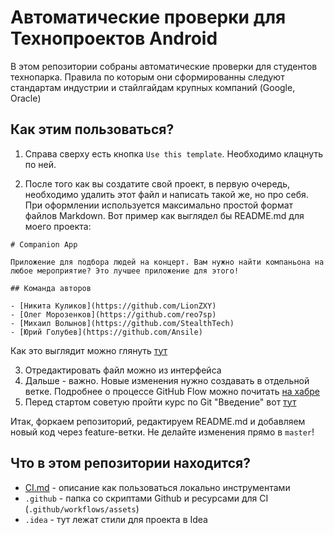 # Автоматические проверки для Технопроектов Android

В этом репозитории собраны автоматические проверки для студентов технопарка. Правила по которым они сформированны следуют стандартам индустрии и стайлгайдам крупных компаний (Google, Oracle)

## Как этим пользоваться?

1. Справа сверху есть кнопка `Use this template`. Необходимо клацнуть по ней.

2. После того как вы создатите свой проект, в первую очередь, необходимо удалить этот файл и написать такой же, но про себя. При оформлении используется максимально простой формат файлов Markdown. Вот пример как выглядел бы README.md для моего проекта:
```
# Companion App

Приложение для подбора людей на концерт. Вам нужно найти компаньона на любое мероприятие? Это лучшее приложение для этого!

## Команда авторов

- [Никита Куликов](https://github.com/LionZXY)
- [Олег Морозенков](https://github.com/reo7sp)
- [Михаил Волынов](https://github.com/StealthTech)
- [Юрий Голубев](https://github.com/Ansile)
```
Как это выглядит можно глянуть [тут](https://gist.github.com/LionZXY/a6c7439da96172ec68a09f225818b73a)

3. Отредактировать файл можно из интерфейса
4. Дальше - важно. Новые изменения нужно создавать в отдельной ветке. Подробнее о процессе GitHub Flow можно почитать [на хабре](https://habr.com/ru/post/346066/)
5. Перед стартом советую пройти курс по Git "Введение" вот [тут](https://learngitbranching.js.org/)

Итак, форкаем репозиторий, редактируем README.md и добавляем новый код через feature-ветки. Не делайте изменения прямо в `master`!

## Что в этом репозитории находится?

- [CI.md](./CI.md) - описание как пользоваться локально инструментами
- `.github` - папка со скриптами Github и ресурсами для CI (`.github/workflows/assets`)
- `.idea` - тут лежат стили для проекта в Idea

